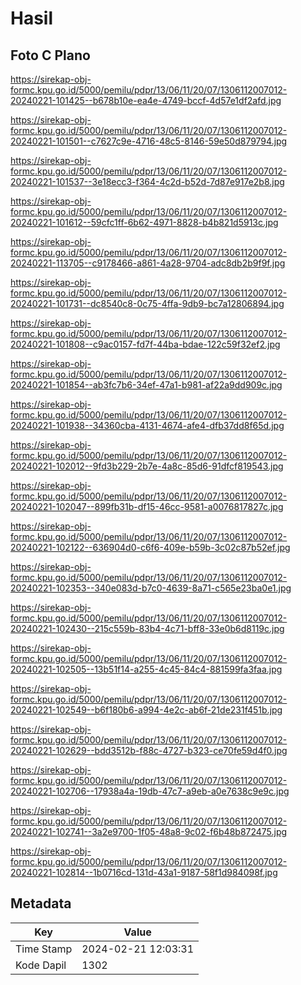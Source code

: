 # Hasil

## Foto C Plano

https://sirekap-obj-formc.kpu.go.id/5000/pemilu/pdpr/13/06/11/20/07/1306112007012-20240221-101425--b678b10e-ea4e-4749-bccf-4d57e1df2afd.jpg

https://sirekap-obj-formc.kpu.go.id/5000/pemilu/pdpr/13/06/11/20/07/1306112007012-20240221-101501--c7627c9e-4716-48c5-8146-59e50d879794.jpg

https://sirekap-obj-formc.kpu.go.id/5000/pemilu/pdpr/13/06/11/20/07/1306112007012-20240221-101537--3e18ecc3-f364-4c2d-b52d-7d87e917e2b8.jpg

https://sirekap-obj-formc.kpu.go.id/5000/pemilu/pdpr/13/06/11/20/07/1306112007012-20240221-101612--59cfc1ff-6b62-4971-8828-b4b821d5913c.jpg

https://sirekap-obj-formc.kpu.go.id/5000/pemilu/pdpr/13/06/11/20/07/1306112007012-20240221-113705--c9178466-a861-4a28-9704-adc8db2b9f9f.jpg

https://sirekap-obj-formc.kpu.go.id/5000/pemilu/pdpr/13/06/11/20/07/1306112007012-20240221-101731--dc8540c8-0c75-4ffa-9db9-bc7a12806894.jpg

https://sirekap-obj-formc.kpu.go.id/5000/pemilu/pdpr/13/06/11/20/07/1306112007012-20240221-101808--c9ac0157-fd7f-44ba-bdae-122c59f32ef2.jpg

https://sirekap-obj-formc.kpu.go.id/5000/pemilu/pdpr/13/06/11/20/07/1306112007012-20240221-101854--ab3fc7b6-34ef-47a1-b981-af22a9dd909c.jpg

https://sirekap-obj-formc.kpu.go.id/5000/pemilu/pdpr/13/06/11/20/07/1306112007012-20240221-101938--34360cba-4131-4674-afe4-dfb37dd8f65d.jpg

https://sirekap-obj-formc.kpu.go.id/5000/pemilu/pdpr/13/06/11/20/07/1306112007012-20240221-102012--9fd3b229-2b7e-4a8c-85d6-91dfcf819543.jpg

https://sirekap-obj-formc.kpu.go.id/5000/pemilu/pdpr/13/06/11/20/07/1306112007012-20240221-102047--899fb31b-df15-46cc-9581-a0076817827c.jpg

https://sirekap-obj-formc.kpu.go.id/5000/pemilu/pdpr/13/06/11/20/07/1306112007012-20240221-102122--636904d0-c6f6-409e-b59b-3c02c87b52ef.jpg

https://sirekap-obj-formc.kpu.go.id/5000/pemilu/pdpr/13/06/11/20/07/1306112007012-20240221-102353--340e083d-b7c0-4639-8a71-c565e23ba0e1.jpg

https://sirekap-obj-formc.kpu.go.id/5000/pemilu/pdpr/13/06/11/20/07/1306112007012-20240221-102430--215c559b-83b4-4c71-bff8-33e0b6d8119c.jpg

https://sirekap-obj-formc.kpu.go.id/5000/pemilu/pdpr/13/06/11/20/07/1306112007012-20240221-102505--13b51f14-a255-4c45-84c4-881599fa3faa.jpg

https://sirekap-obj-formc.kpu.go.id/5000/pemilu/pdpr/13/06/11/20/07/1306112007012-20240221-102549--b6f180b6-a994-4e2c-ab6f-21de231f451b.jpg

https://sirekap-obj-formc.kpu.go.id/5000/pemilu/pdpr/13/06/11/20/07/1306112007012-20240221-102629--bdd3512b-f88c-4727-b323-ce70fe59d4f0.jpg

https://sirekap-obj-formc.kpu.go.id/5000/pemilu/pdpr/13/06/11/20/07/1306112007012-20240221-102706--17938a4a-19db-47c7-a9eb-a0e7638c9e9c.jpg

https://sirekap-obj-formc.kpu.go.id/5000/pemilu/pdpr/13/06/11/20/07/1306112007012-20240221-102741--3a2e9700-1f05-48a8-9c02-f6b48b872475.jpg

https://sirekap-obj-formc.kpu.go.id/5000/pemilu/pdpr/13/06/11/20/07/1306112007012-20240221-102814--1b0716cd-131d-43a1-9187-58f1d984098f.jpg


## Metadata

| Key        | Value               |
| ---------- | ------------------- |
| Time Stamp | 2024-02-21 12:03:31 |
| Kode Dapil | 1302                |



